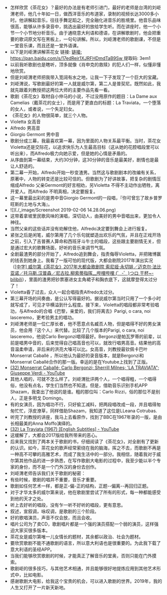 - 怎样欣赏《茶花女》？最好的办法是有老师引进门，最好的老师是台湾的刘岠渭老师，他几十年如一日，做西洋音乐的布道家，录制的视频长达3000多小时。他讲解起音乐，往往手舞足蹈之，完全融化进音乐的胜境里。他音乐品味很高，能够从许多录音中，挑选出最好的放给学生听。而在讲座时，他一个小节一个小节地分析音乐。由于通晓意大利语和德语，在讲解歌剧时，他会把重要的歌词原文写在黑板上，一句句讲解。所以，刘岠渭老师的歌剧课，不但是一堂音乐课，而且还是一堂外语课。
- 以下是刘岠渭讲解茶花女 链接: [链接: https://pan.baidu.com/s/17edReir1XJRFHDmdTaB9Sw ](https://pan.baidu.com/s/17edReir1XJRFHDmdTaB9Sw) 提取码: 3em1
- 以前我听歌剧也是瞎听，顶多就像《肖申克的救赎》的犯人们一样，似懂非懂地欣赏。
- 但是刘岠渭老师把我带入宽阔有水之地，让我一下子发现了一个巨大的宝藏。
- 刘岠渭说，写歌剧最好的第一人就是威尔第，第二人是普契尼。既然如此，我就先跟着刘教授把这两位大师的主要作品先看一看。
- 歌剧《茶花女》取材自小仲马的小说，不过没用原作的题目：La Dame aux Camelias（戴茶花的女士），而是用了更直白的标题：La Traviata，一个堕落的女人，或者说，一个失足妇女。
- 《茶花女》的人物很简单，就三个人物。
- Violetta 女高音
- Alfredo 男高音
- Giorgio Germont 男中音
- 歌剧分成三幕，我最喜欢第一幕，因为里面的人物关系最平衡。当时，茶花女Violetta还是交际花，以追求快乐为人生最高目标（这从她的花腔唱段里可以听出来），而Alfredo极力向她示爱，但是她的心情是矛盾的。
- 从序曲到第一幕结束，大约30分钟，这30分钟的音乐是最美好，剧情也是最让人舒适的。
- 第二幕一开始，Alfredo开始一秒变渣男。当然这与歌剧剧本的改编有关系，原著中，人物的转变还是比较可信的。但歌剧为了好讲故事，把复杂的剧情压缩成Alfredo 父亲Germont的好言相劝，另Violetta 不得不主动作出牺牲，离开爱人。而Alfredo 不明真相，决定要报复。
- 这一幕里最出彩的是男中音Giorgio Germont的一段唱，『你可曾忘了故乡普罗旺斯的土地与大海』。
- ![](./_image/Screenshot 2019-02-06 14.28.06.png)
- 这带着拿坡里民歌风味的演唱，深切动人，由美好的男中音唱出来，更加令人神往。
- 当然父亲的这些话并没有劝解住他，Alfredo决定要到舞会上进行报复。
- 紧张之后是闲笔，威尔第用了几个乐句就塑造出欢乐的气氛，并且在正戏开场之前，引入了吉普赛人算命和西班牙斗牛士的唱段，这些跟主要剧情无关，但是通过宏大的歌舞场面，好听的音乐来调节气氛。
- 全剧最渣男的部分开始了，Alfredo追到舞会，指责侮辱Violetta，并把赌博赢的钱丢到她身上。我看了一版可怕的现代版，大都会剧院2017年演出实况（[[中字] 威尔第《茶花女》2017年大都会歌剧院 索尼娅·永切娃／迈克尔·法比亚诺／托马斯.汉普森／尼古拉.柳索蒂指挥__哔哩哔哩 (゜-゜)つロ 干杯~-bilibili](https://www.bilibili.com/video/av28695634?t=6772)），里面的渣男把钞票塞进女主角裙子和胸衣底下，这就摩登得太过分了！
- Violetta昏了过去，众人一起合唱指责Alfredo太过分。
- 第三幕开场的间奏曲，是公认写得最好的。据说威尔第当时只用了一个多小时就写成了，可见才华横溢到什么程度。接下来，Violetta的唱段都非常考验唱功，与Alfredo的合唱《巴黎，亲爱的，我们将离去》Parigi, o cara, noi lasceremo，更考验男主的唱功。
- 刘岠渭老师是一位仁厚长者，他不愿意点名臧否人物，但是唱得不好的男女演员，他会用『这个人』来代替。比较了几个版本的Parigi, o cara, noi lasceremo，他说Carlo Bergonzi唱得最好。Bergonzi是帕瓦罗蒂的前辈，以前是唱男中音的，后来觉得自己唱高音也可以，就改行唱男高音。结果他的高音温柔申请，非后来的洪亮大嗓可以比。女高音，刘教授最钦佩卡巴叶 Monserrat Caballé ，所以他认为最好的录音版本，就是Bergonzi和Monserrat Caballé合作的那一版。幸运的是在Youtube上找到了正版。
- [(32) Monserrat Caballé; Carlo Bergonzi; Sherrill Milnes; 'LA TRAVIATA"; Giuseppe Verdi - YouTube](https://www.youtube.com/watch?v=u3CQLHDkzAs&t=1815s)
- 其他人唱的，可就不怎么样了。刘岠渭批评两个人，一个唱得粗，一个唱得俗，他没有点名，学生们当然也不知道。但是，借助音乐识别手机APP Shazam，我查出了他说的是谁。粗的那位叫：Carlo Rizzi，俗的那位不是别人，正是多明戈 Domingo。
- 有的女演员，因为唱功不行，只好偷工减料，把两段唱改成一段，并且唱得匆匆忙忙，浮皮潦草，同样借助Shazam，我知道了这位是LLeana Cotrubas.
- 听完了刘教授的讲座，我马上去看原作，找到了BBC在1967年录的一版，是由长相最美的Anna Moffo演绎的。
- [(32) La Traviata (1967) [English Subtitles] - YouTube](https://www.youtube.com/watch?v=tog9KGlPW4Q)
- 这缓解了，大都会2017版给我所带来的恶心。
- 后来我又找到了两本关于歌剧的书，仔细阅读了《茶花女》，对全剧有了更新的认识。如今，茶花女的歌声经常萦绕在我的脑海，挥之不去，而歌剧不再是一种高不可攀的高雅艺术，而成了我生活中的一部分。我相信，随着我对于威尔第其他作品的进一步熟悉，在写作歌剧大电影的过程中，我至少能以半个专家的身份，而不是一个门外汉的身份去创作。
- 刘岠渭老师告诉我们关于歌剧的秘密：
- 有些时候，歌剧的唱并不重要，音乐才重要。
- 歌剧如任何艺术一样，都是正-偏-正的结构，正题--偏离--再回归正题。
- 对于才华太多的威尔第来说，他在歌剧里尝试了所有的形式，每一种都能感受到他的天才之处。
- 听上去好听的唱段，没有乍一听不好听的唱段，更有意思。
- 叙述，宣叙调，咏叹调，是歌剧的三个阶段。
- 好的歌唱演员，声音不仅会放，而且会收。
- 唱片公司为了卖CD，歌剧唱片都是一个强的演员搭配一个弱的演员，这样强迫大家买很多版本。
- 茶花女是威尔第唯一儿女情长的题材，其余都以政治、社会为题材。
- 要欣赏歌剧不能不通歌剧的语言，所以意大利语也是很重要的。为此我下载了意大利语的圣经APP。
- 当我们能够欣赏歌剧的时候，才能真正了解音乐的堂奥，否则只能在门外摸索。
- 歌剧岠的很多技巧，与其他艺术相通，并且能够很好地提炼应用到其他艺术形式中，比如电影。
- 感谢歌剧大电影，给我这个宝贵的机会，可以进入歌剧的世界。2019年，我的人生又打开了一片新天新地。
